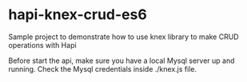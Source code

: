 # hapi-knex-crud-es6
Sample project to demonstrate how to use knex library to make CRUD operations with Hapi 

Before start the api, make sure you have a local Mysql server up and running. Check the Mysql credentials inside ./knex.js file.
